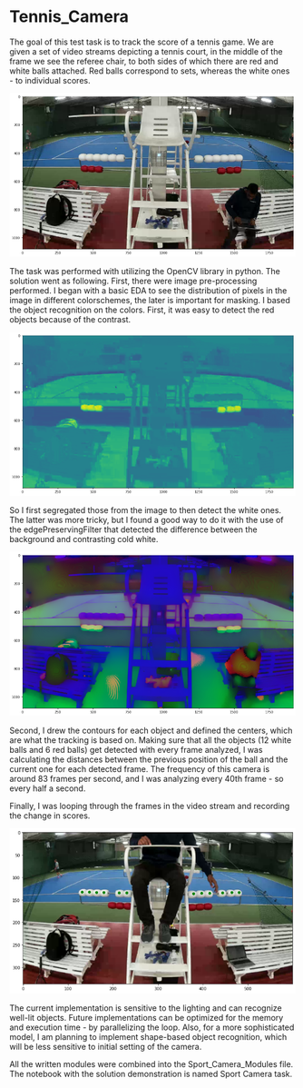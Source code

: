# Tennis_Camera

The goal of this test task is to track the score of a tennis game. We are given a set of video streams depicting a tennis court, in the middle of the frame we see the referee chair, to both sides of which there are red and white balls attached. Red balls correspond to sets, whereas the white ones - to individual scores. 

![alt text](imgs/tennis_score_image.png)

The task was performed with utilizing the OpenCV library in python. 
The solution went as following. 
First, there were image pre-processing performed. I began with a basic EDA to see the distribution of pixels in the image in different colorschemes, the later is important for masking. I based the object recognition on the colors. First, it was easy to detect the red objects because of the contrast. 

![alt text](imgs/red.png)

So I first segregated those from the image to then detect the white ones. The latter was more tricky, but I found a good way to do it with the use of the edgePreservingFilter that detected the difference between the background and contrasting cold white. 

![alt text](imgs/white.png)

Second, I drew the contours for each object and defined the centers, which are what the tracking is based on. Making sure that all the objects (12 white balls and 6 red balls) get detected with every frame analyzed, I was calculating the distances between the previous position of the ball and the current one for each detected frame. The frequency of this camera is around 83 frames per second, and I was analyzing every 40th frame - so every half a second. 

Finally, I was looping through the frames in the video stream and recording the change in scores. 

![alt text](imgs/tennis_score_image_2.png)

The current implementation is sensitive to the lighting and can recognize well-lit objects. Future implementations can be optimized for the memory and execution time - by parallelizing the loop. Also, for a more sophisticated model, I am planning to implement shape-based object recognition, which will be less sensitive to initial setting of the camera. 

All the written modules were combined into the Sport_Camera_Modules file.
The notebook with the solution demonstration is named Sport Camera task.
